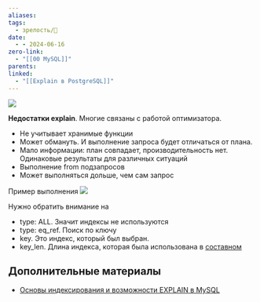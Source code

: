 ```yaml
---
aliases: 
tags:
  - зрелость/🌱
date:
  - - 2024-06-16
zero-link:
  - "[[00 MySQL]]"
parents: 
linked:
  - "[[Explain в PostgreSQL]]"
---
```

![](Архитектура%20MySQL.md#^432879)

**Недостатки explain**. Многие связаны с работой оптимизатора.
- Не учитывает хранимые функции
- Может обмануть. И выполнение запроса будет отличаться от плана.
- Мало информации: план совпадает, производительность нет. Одинаковые результаты для различных ситуаций
- Выполнение from подзапросов
- Может выполняться дольше, чем сам запрос

Пример выполнения
![](Pasted%20image%2020240616122716.png)

Нужно обратить внимание на
- type: ALL. Значит индексы не используются
- type: eq_ref. Поиск по ключу
- key. Это индекс, который был выбран.
- key_len. Длина индекса, которая была использована в [составном](Составные%20индексы%20в%20MySQL.md)

## Дополнительные материалы
- [Основы индексирования и возможности EXPLAIN в MySQL](https://highload.guide/blog/basics_indexing.html)